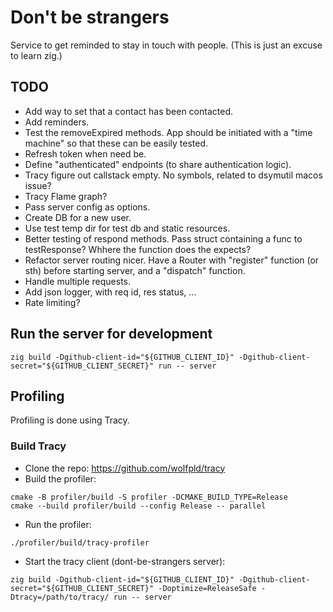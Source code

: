 # Don't be strangers

Service to get reminded to stay in touch with people.
(This is just an excuse to learn zig.)

## TODO
- Add way to set that a contact has been contacted.
- Add reminders.
- Test the removeExpired methods. App should be initiated with a "time machine" so that these can be easily tested.
- Refresh token when need be.
- Define "authenticated" endpoints (to share authentication logic).
- Tracy figure out callstack empty. No symbols, related to dsymutil macos issue?
- Tracy Flame graph?
- Pass server config as options.
- Create DB for a new user.
- Use test temp dir for test db and static resources.
- Better testing of respond methods. Pass struct containing a func to testResponse? Whhere the function does the expects?
- Refactor server routing nicer. Have a Router with "register" function (or sth) before starting server, and a "dispatch" function.
- Handle multiple requests.
- Add json logger, with req id, res status, ...
- Rate limiting?

## Run the server for development
```shell
zig build -Dgithub-client-id="${GITHUB_CLIENT_ID}" -Dgithub-client-secret="${GITHUB_CLIENT_SECRET}" run -- server
```

## Profiling
Profiling is done using Tracy.

### Build Tracy
- Clone the repo: https://github.com/wolfpld/tracy
- Build the profiler:
```shell
cmake -B profiler/build -S profiler -DCMAKE_BUILD_TYPE=Release
cmake --build profiler/build --config Release -- parallel
```
- Run the profiler:
```shell
./profiler/build/tracy-profiler
```
- Start the tracy client (dont-be-strangers server):
```shell
zig build -Dgithub-client-id="${GITHUB_CLIENT_ID}" -Dgithub-client-secret="${GITHUB_CLIENT_SECRET}" -Doptimize=ReleaseSafe -Dtracy=/path/to/tracy/ run -- server
```
